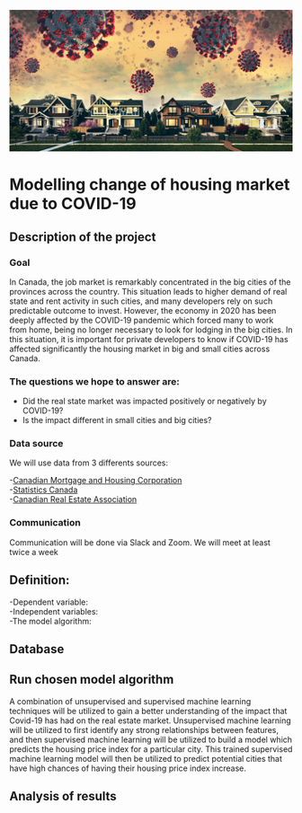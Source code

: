 ![housing market](https://github.com/lskerrett/Covid-and-Real-Estate-Canada/blob/master/Resources/housing%20market.jpg)


# Modelling change of housing market due to COVID-19

## Description of the project

### Goal
In Canada, the job market is remarkably concentrated in the big cities of the provinces across the country. This situation leads to higher demand of real state and rent activity in such cities, and many developers rely on such predictable outcome to invest. However, the economy in 2020 has been deeply affected by the COVID-19 pandemic which forced many to work from home, being no longer necessary to look for lodging in the big cities. In this situation, it is important for private developers to know if COVID-19 has affected significantly the housing market in big and small cities across Canada.

### The questions we hope to answer are: <br>

- Did the real state market was impacted positively or negatively by COVID-19?
- Is the impact different in small cities and big cities?
 
### Data source

We will use data from 3 differents sources: <br>

-[Canadian Mortgage and Housing Corporation](https://www.cmhc-schl.gc.ca/en/data-and-research) <br>
-[Statistics Canada](https://www150.statcan.gc.ca/n1/en/type/data?subject_levels=46) <br>
-[Canadian Real Estate Association](https://creastats.crea.ca/en-CA/) <br>

### Communication

Communication will be done via Slack and Zoom. We will meet at least twice a week

## Definition: 
-Dependent variable: <br>
-Independent variables:<br>
-The  model algorithm:<br>

## Database 

## Run chosen model algorithm

A combination of unsupervised and supervised machine learning techniques will be utilized to gain a better understanding of the impact that Covid-19 has had on the real estate market. Unsupervised machine learning will be utilized to first identify any strong relationships between features, and then supervised machine learning will be utilized to build a model which predicts the housing price index for a particular city. This trained supervised machine learning model will then be utilized to predict potential cities that have high chances of having their housing price index increase. 

## Analysis of results

